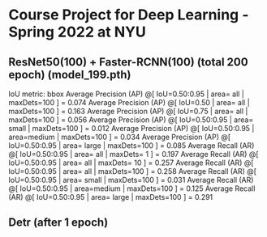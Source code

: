 # Course Project for Deep Learning - Spring 2022 at NYU

<!-- ## Validation Results (Second Leaderboard)
Averaged stats: model_time: 0.0410 (0.0452)  evaluator_time: 0.0083 (0.0090)  
Accumulating evaluation results...  
DONE (t=16.63s).  
IoU metric: bbox  
 Average Precision  (AP) @[ IoU=0.50:0.95 | area=   all | maxDets=100 ] = 0.006  
 Average Precision  (AP) @[ IoU=0.50      | area=   all | maxDets=100 ] = 0.017  
 Average Precision  (AP) @[ IoU=0.75      | area=   all | maxDets=100 ] = 0.002  
 Average Precision  (AP) @[ IoU=0.50:0.95 | area= small | maxDets=100 ] = 0.001  
 Average Precision  (AP) @[ IoU=0.50:0.95 | area=medium | maxDets=100 ] = 0.002  
 Average Precision  (AP) @[ IoU=0.50:0.95 | area= large | maxDets=100 ] = 0.006  
 Average Recall     (AR) @[ IoU=0.50:0.95 | area=   all | maxDets=  1 ] = 0.017  
 Average Recall     (AR) @[ IoU=0.50:0.95 | area=   all | maxDets= 10 ] = 0.029  
 Average Recall     (AR) @[ IoU=0.50:0.95 | area=   all | maxDets=100 ] = 0.029  
 Average Recall     (AR) @[ IoU=0.50:0.95 | area= small | maxDets=100 ] = 0.003  
 Average Recall     (AR) @[ IoU=0.50:0.95 | area=medium | maxDets=100 ] = 0.011  
 Average Recall     (AR) @[ IoU=0.50:0.95 | area= large | maxDets=100 ] = 0.034   -->

## ResNet50(100) + Faster-RCNN(100) (total 200 epoch) (model_199.pth)
IoU metric: bbox
 Average Precision  (AP) @[ IoU=0.50:0.95 | area=   all | maxDets=100 ] = 0.074
 Average Precision  (AP) @[ IoU=0.50      | area=   all | maxDets=100 ] = 0.163
 Average Precision  (AP) @[ IoU=0.75      | area=   all | maxDets=100 ] = 0.056
 Average Precision  (AP) @[ IoU=0.50:0.95 | area= small | maxDets=100 ] = 0.012
 Average Precision  (AP) @[ IoU=0.50:0.95 | area=medium | maxDets=100 ] = 0.034
 Average Precision  (AP) @[ IoU=0.50:0.95 | area= large | maxDets=100 ] = 0.085
 Average Recall     (AR) @[ IoU=0.50:0.95 | area=   all | maxDets=  1 ] = 0.197
 Average Recall     (AR) @[ IoU=0.50:0.95 | area=   all | maxDets= 10 ] = 0.257
 Average Recall     (AR) @[ IoU=0.50:0.95 | area=   all | maxDets=100 ] = 0.258
 Average Recall     (AR) @[ IoU=0.50:0.95 | area= small | maxDets=100 ] = 0.031
 Average Recall     (AR) @[ IoU=0.50:0.95 | area=medium | maxDets=100 ] = 0.125
 Average Recall     (AR) @[ IoU=0.50:0.95 | area= large | maxDets=100 ] = 0.291


## Detr (after 1 epoch)
